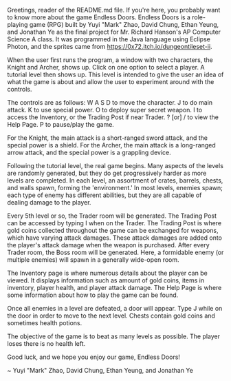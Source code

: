 Greetings, reader of the README.md file. If you're here, you probably want to know more about the game Endless Doors.
Endless Doors is a role-playing game (RPG) built by Yuyi "Mark" Zhao, David Chung, Ethan Yeung, and Jonathan Ye as the
final project for Mr. Richard Hanson's AP Computer Science A class. It was programmed in the Java language using Eclipse
Photon, and the sprites came from https://0x72.itch.io/dungeontileset-ii.


When the user first runs the program, a window with two characters, the Knight and Archer, shows up. Click on one option
to select a player.
A tutorial level then shows up. This level is intended to give the user an idea of what the game is about and allow the
user to experiment around with the controls.

The controls are as follows:
W A S D to move the character.
J to do main attack.
K to use special power.
O to deploy super secret weapon.
I to access the Inventory, or the Trading Post if near Trader.
? [or] / to view the Help Page.
P to pause/play the game.

For the Knight, the main attack is a short-ranged sword attack, and the special power is a shield.
For the Archer, the main attack is a long-ranged arrow attack, and the special power is a grappling device.

Following the tutorial level, the real game begins. Many aspects of the levels are randomly generated, but they do get
progressively harder as more levels are completed. In each level, an assortment of crates, barrels, chests, and walls
spawn, forming the 'environment.' In most levels, enemies spawn; each type of enemy has different abilities, but they
are all capable of dealing damage to the player.

Every 5th level or so, the Trader room will be generated. The Trading Post can be accessed by typing I when on the Trader.
The Trading Post is where gold coins collected throughout the game can be exchanged for weapons, which have varying attack
damages. These attack damages are added onto the player's attack damage when the weapon is purchased.
After every Trader room, the Boss room will be generated. Here, a formidable enemy (or multiple enemies) will spawn in a
generally wide-open room.

The Inventory page is where numerous details about the player can be viewed. It displays information such as amount of gold
coins, items in inventory, player health, and player attack damage.
The Help Page is where some information about how to play the game can be found.

Once all enemies in a level are defeated, a door will appear. Type J while on the door in order to move to the next level.
Chests contain gold coins and sometimes health potions.

The objective of the game is to beat as many levels as possible. The player loses there is no health left.

Good luck, and we hope you enjoy our game, Endless Doors!

~ Yuyi "Mark" Zhao, David Chung, Ethan Yeung, and Jonathan Ye
